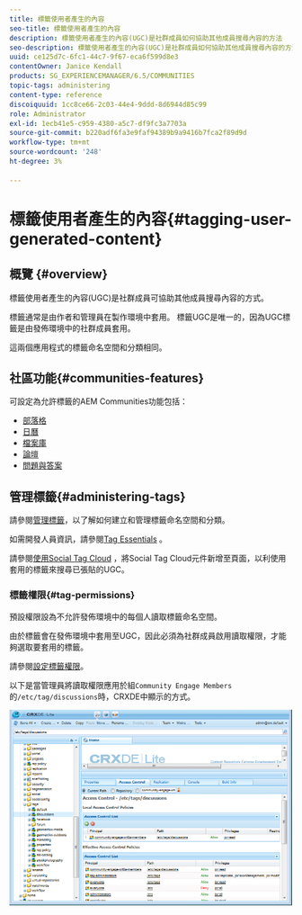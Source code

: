 ```yaml
---
title: 標籤使用者產生的內容
seo-title: 標籤使用者產生的內容
description: 標籤使用者產生的內容(UGC)是社群成員如何協助其他成員搜尋內容的方法
seo-description: 標籤使用者產生的內容(UGC)是社群成員如何協助其他成員搜尋內容的方法
uuid: ce125d7c-6fc1-44c7-9f67-eca6f599d8e3
contentOwner: Janice Kendall
products: SG_EXPERIENCEMANAGER/6.5/COMMUNITIES
topic-tags: administering
content-type: reference
discoiquuid: 1cc8ce66-2c03-44e4-9ddd-8d6944d85c99
role: Administrator
exl-id: 1ecb41e5-c959-4380-a5c7-df9fc3a7703a
source-git-commit: b220adf6fa3e9faf94389b9a9416b7fca2f89d9d
workflow-type: tm+mt
source-wordcount: '248'
ht-degree: 3%

---
```


# 標籤使用者產生的內容{#tagging-user-generated-content}

## 概覽 {#overview}

標籤使用者產生的內容(UGC)是社群成員可協助其他成員搜尋內容的方式。

標籤通常是由作者和管理員在製作環境中套用。 標籤UGC是唯一的，因為UGC標籤是由發佈環境中的社群成員套用。

這兩個應用程式的標籤命名空間和分類相同。

## 社區功能{#communities-features}

可設定為允許標籤的AEM Communities功能包括：

* [部落格](blog-feature.md)
* [日曆](calendar.md)
* [檔案庫](file-library.md)
* [論壇](forum.md#configuretheaddedforum)
* [問題與答案](working-with-qna.md)

## 管理標籤{#administering-tags}

請參閱[管理標籤](../../help/sites-administering/tags.md#tagging-console)，以了解如何建立和管理標籤命名空間和分類。

如需開發人員資訊，請參閱[Tag Essentials](tag.md) 。

請參閱[使用Social Tag Cloud](tagcloud.md) ，將Social Tag Cloud元件新增至頁面，以利使用套用的標籤來搜尋已張貼的UGC。

### 標籤權限{#tag-permissions}

預設權限設為不允許發佈環境中的每個人讀取標籤命名空間。

由於標籤會在發佈環境中套用至UGC，因此必須為社群成員啟用讀取權限，才能夠選取要套用的標籤。

請參閱[設定標籤權限](../../help/sites-administering/tags.md#setting-tag-permissions)。

以下是當管理員將讀取權限應用於組`Community Engage Members`的`/etc/tag/discussions`時，CRXDE中顯示的方式。

![標籤權限](assets/tag-permissions.png)
